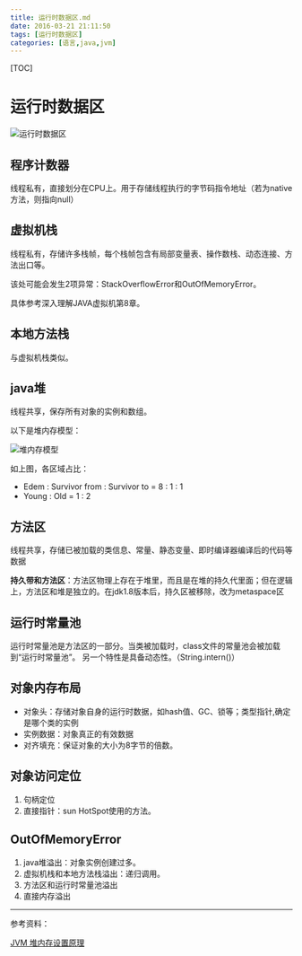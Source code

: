 ```yaml
---
title: 运行时数据区.md
date: 2016-03-21 21:11:50
tags: [运行时数据区]
categories: [语言,java,jvm]
---
```


[TOC]

<!--more-->

# 运行时数据区

![运行时数据区](http://7xlgbq.com1.z0.glb.clouddn.com/运行时数据区.jpg "运行时数据区")

## 程序计数器

线程私有，直接划分在CPU上。用于存储线程执行的字节码指令地址（若为native方法，则指向null）

## 虚拟机栈

线程私有，存储许多栈帧，每个栈帧包含有局部变量表、操作数栈、动态连接、方法出口等。

该处可能会发生2项异常：StackOverflowError和OutOfMemoryError。

具体参考深入理解JAVA虚拟机第8章。

## 本地方法栈

与虚拟机栈类似。

## java堆

线程共享，保存所有对象的实例和数组。

以下是堆内存模型：

![堆内存模型](http://7xlgbq.com1.z0.glb.clouddn.com/堆内存模型.jpg "堆内存模型")

如上图，各区域占比：
- Edem : Survivor from : Survivor to = 8 : 1 : 1
- Young : Old = 1 : 2

## 方法区

线程共享，存储已被加载的类信息、常量、静态变量、即时编译器编译后的代码等数据

__持久带和方法区__：方法区物理上存在于堆里，而且是在堆的持久代里面；但在逻辑上，方法区和堆是独立的。在jdk1.8版本后，持久区被移除，改为metaspace区

## 运行时常量池

运行时常量池是方法区的一部分。当类被加载时，class文件的常量池会被加载到“运行时常量池”。
另一个特性是具备动态性。（String.intern()）

## 对象内存布局

- 对象头：存储对象自身的运行时数据，如hash值、GC、锁等；类型指针,确定是哪个类的实例
- 实例数据：对象真正的有效数据
- 对齐填充：保证对象的大小为8字节的倍数。

## 对象访问定位

1. 句柄定位
2. 直接指针：sun HotSpot使用的方法。

## OutOfMemoryError

1. java堆溢出：对象实例创建过多。
2. 虚拟机栈和本地方法栈溢出：递归调用。
3. 方法区和运行时常量池溢出
4. 直接内存溢出






----
参考资料：

[JVM 堆内存设置原理](http://blog.csdn.net/sivyer123/article/details/17139443)
